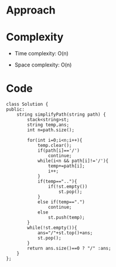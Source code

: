 # Approach
<!-- Describe your approach to solving the problem. -->

# Complexity
- Time complexity: O(n)
<!-- Add your time complexity here, e.g. $$O(n)$$ -->

- Space complexity: O(n)
<!-- Add your space complexity here, e.g. $$O(n)$$ -->

# Code
```
class Solution {
public:
    string simplifyPath(string path) {
        stack<string>st;
        string temp,ans;
        int n=path.size();

        for(int i=0;i<n;i++){
            temp.clear();
            if(path[i]=='/')
                continue;
            while(i<n && path[i]!='/'){
                temp+=path[i];
                i++;
            }
            if(temp==".."){
                if(!st.empty())
                    st.pop();
            }
            else if(temp==".")
                continue;
            else
                st.push(temp);
        }
        while(!st.empty()){
            ans="/"+st.top()+ans;
            st.pop();
        }
        return ans.size()==0 ? "/" :ans;
    }
};
```
